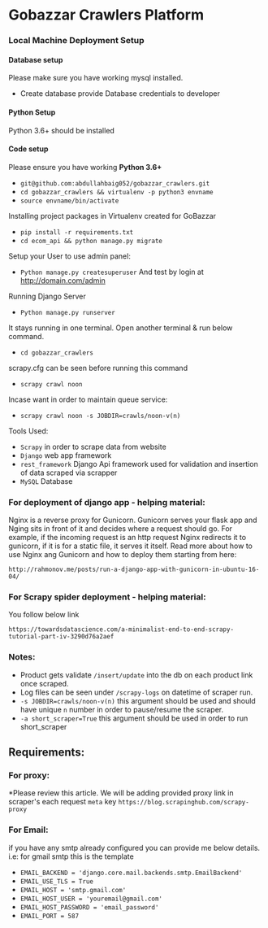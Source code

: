 # Gobazzar Crawlers Platform

### Local Machine Deployment Setup

#### Database setup
Please make sure you have working mysql installed.
* Create database provide Database credentials to developer

#### Python Setup
Python 3.6+ should be installed

#### Code setup 
Please ensure you have working **Python 3.6+**

* ``git@github.com:abdullahbaig052/gobazzar_crawlers.git``
* ``cd gobazzar_crawlers && virtualenv -p python3 envname``
* ``source envname/bin/activate``

Installing project packages in Virtualenv created for GoBazzar
* ``pip install -r requirements.txt``
* ``cd ecom_api && python manage.py migrate``

Setup your User to use admin panel:
* ``Python manage.py createsuperuser`` 
And test by login at http://domain.com/admin

Running Django Server
* ``Python manage.py runserver`` 

It stays running in one terminal.
Open another terminal & run below command.
* ``cd gobazzar_crawlers``

scrapy.cfg can be seen before running this command
* ``scrapy crawl noon``

Incase want in order to maintain queue service:
* ``scrapy crawl noon -s JOBDIR=crawls/noon-v(n)``

Tools Used:
* `Scrapy` in order to scrape data from website
* `Django` web app framework
* `rest_framework` Django Api framework used for validation and insertion of data scraped via scrapper
* `MySQL` Database


### For deployment of django app - helping material:
 Nginx is a reverse proxy for Gunicorn. Gunicorn serves your flask app and Nging sits in front of it and decides where a request should go. For example, if the incoming request is an http request Nginx redirects it to gunicorn, if it is for a static file, it serves it itself. Read more about how to use Nginx ang Gunicorn and how to deploy them starting from here: 
 
 `http://rahmonov.me/posts/run-a-django-app-with-gunicorn-in-ubuntu-16-04/`
### For Scrapy spider deployment - helping material:
You follow below link 

`https://towardsdatascience.com/a-minimalist-end-to-end-scrapy-tutorial-part-iv-3290d76a2aef`
 
 ### Notes:
 * Product gets validate `/insert/update` into the db on each product link once scraped.
 * Log files can be seen under `/scrapy-logs` on datetime of scraper run.
 * `-s JOBDIR=crawls/noon-v(n)` this argument should be used and should have unique `n` number in order to pause/resume the scraper.
 * `-a short_scraper=True` this argument should be used in order to run short_scraper
 
 ## Requirements:
 ### For proxy: 
 *Please review this article. We will be adding provided proxy link in scraper's each request `meta` key
 `https://blog.scrapinghub.com/scrapy-proxy`
 
 ### For Email:
  if you have any smtp already configured you can provide me below details. i.e: for gmail smtp this is the template
 * `EMAIL_BACKEND = 'django.core.mail.backends.smtp.EmailBackend'`
 * `EMAIL_USE_TLS = True`
 * `EMAIL_HOST = 'smtp.gmail.com'`
 * `EMAIL_HOST_USER = 'youremail@gmail.com'`
 * `EMAIL_HOST_PASSWORD = 'email_password'`
 * `EMAIL_PORT = 587`
 
 